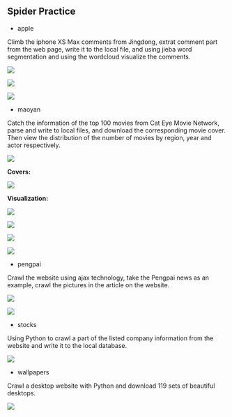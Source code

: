 ## Spider Practice

* apple

Climb the iphone XS Max comments from Jingdong, extrat comment part from the web page, write it to the local file, and using jieba word segmentation and using the wordcloud visualize the comments.

![](apple/demo.jpg)

![](apple/demo2.jpg)

![](apple/apple_wc.jpg)

* maoyan

Catch the information of the top 100 movies from Cat Eye Movie Network, parse and write to local files, and download the corresponding movie cover. Then view the distribution of the number of movies by region, year and actor respectively.

![](maoyan/demo1.jpg)

**Covers:**

![](maoyan/demo2.jpg)

**Visualization:**

![](maoyan/top100.png)

![](maoyan/电影数量排名(年份).png)

![](maoyan/各国(地区)电影数量分布.png)

![](maoyan/演员作品数量排名.png)

* pengpai

Crawl the website using ajax technology, take the Pengpai news as an example, crawl the pictures in the article on the website.

![](pengpai/demo.jpg)

![](pengpai/demo2.jpg)

* stocks

Using Python to crawl a part of the listed company information from the website and write it to the local database.

![](stocks/demo.jpg)

* wallpapers

Crawl a desktop website with Python and download 119 sets of beautiful desktops.

![](wallpapers/demo.jpg)